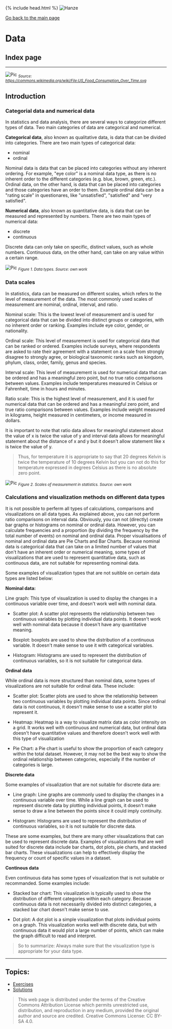 {% include head.html %}
![Hanze](../hanze/hanze.png)

[Go back to the main page](../index.md)


# Data

## Index page

---

![Pic](./impression/impression.png)
*<sub>Source: https://commons.wikimedia.org/wiki/File:US_Food_Consumption_Over_Time.svg</sub>*

## Introduction

### Categorial data and numerical data

In statistics and data analysis, there are several ways to categorize different types of data. Two main categories of data are categorical and numerical.

**Categorical data**, also known as qualitative data, is data that can be divided into categories. There are two main types of categorical data: 
- nominal
- ordinal 

Nominal data is data that can be placed into categories without any inherent ordering. For example, "eye color" is a nominal data type, as there is no inherent order to the different categories (e.g. blue, brown, green, etc.).  
Ordinal data, on the other hand, is data that can be placed into categories and those categories have an order to them. Example ordinal data can be a "rating scale" in questionares, like "unsatisfied", "satisfied" and "very satisfied". 

**Numerical data**, also known as quantitative data, is data that can be measured and represented by numbers. There are two main types of numerical data: 
- discrete
- continuous

Discrete data can only take on specific, distinct values, such as whole numbers. Continuous data, on the other hand, can take on any value within a certain range.

![Pic](./fig/fig1.svg)
*<sub>Figure 1. Data types. Source: own work</sub>*

### Data scales

In statistics, data can be measured on different scales, which refers to the level of measurement of the data. The most commonly used scales of measurement are nominal, ordinal, interval, and ratio.

Nominal scale: This is the lowest level of measurement and is used for categorical data that can be divided into distinct groups or categories, with no inherent order or ranking. Examples include eye color, gender, or nationality.

Ordinal scale: This level of measurement is used for categorical data that can be ranked or ordered. Examples include surveys, where respondents are asked to rate their agreement with a statement on a scale from strongly disagree to strongly agree, or biological taxonomic ranks such as kingdom, phylum, class, order, family, genus and species.

Interval scale: This level of measurement is used for numerical data that can be ordered and has a meaningful zero point, but no true ratio comparisons between values. Examples include temperatures measured in Celsius or Fahrenheit, time in hours and minutes.

Ratio scale: This is the highest level of measurement, and it is used for numerical data that can be ordered and has a meaningful zero point, and true ratio comparisons between values. Examples include weight measured in kilograms, height measured in centimeters, or income measured in dollars.

It is important to note that ratio data allows for meaningful statement about the value of x is twice the value of y and interval data allows for meaningful statement about the distance of x and y but it doesn't allow statement like x is twice the value of y.

>Thus, for temperature it is appropriate to say that 20 degrees Kelvin is twice the temperature of 10 degrees Kelvin but you can not do this for temperature expressed in degrees Celsius as there is no absolute zero point.

![Pic](./fig/fig2.svg)
*<sub>Figure 2. Scales of measurement in statistics. Source: own work</sub>*


### Calculations and visualization methods on different data types

It is not possible to perferm all types of calculations, comparisons and visualizations on all data types. As explained above, you can not perform ratio comparisons on interval data. Obviously, you can not (directly) create bar graphs or histograms on nominal or ordinal data. However, you can calculate frequencies and a proportion (by dividing the frequency by the total number of events) on nominal and ordinal data. Proper visualisations of nominal and ordinal data are Pie Charts and Bar Charts. Because nominal data is categorical data that can take on a limited number of values that don't have an inherent order or numerical meaning, some types of visualizations that are used to represent quantitative data, such as continuous data, are not suitable for representing nominal data. 

Some examples of visualization types that are not suitible on certain data types are listed below:

**Nominal data:**

Line graph: This type of visualization is used to display the changes in a continuous variable over time, and doesn't work well with nominal data.

- Scatter plot: A scatter plot represents the relationship between two continuous variables by plotting individual data points. It doesn't work well with nominal data because it doesn't have any quantitative meaning.

- Boxplot: boxplots are used to show the distribution of a continuous variable. It doesn't make sense to use it with categorical variables.

- Histogram: Histograms are used to represent the distribution of continuous variables, so it is not suitable for categorical data.

**Ordinal data**

While ordinal data is more structured than nominal data, some types of visualizations are not suitable for ordinal data. These include:

- Scatter plot: Scatter plots are used to show the relationship between two continuous variables by plotting individual data points. Since ordinal data is not continuous, it doesn't make sense to use a scatter plot to represent it.

- Heatmap: Heatmap is a way to visualize matrix data as color intensity on a grid. It works well with continuous and numerical data, but ordinal data doesn't have quantitative values and therefore doesn't work well with this type of visualization

- Pie Chart: a Pie chart is useful to show the proportion of each category within the total dataset. However, it may not be the best way to show the ordinal relationship between categories, especially if the number of categories is large.

**Discrete data**

Some examples of visualization that are not suitable for discrete data are:

- Line graph: Line graphs are commonly used to display the changes in a continuous variable over time. While a line graph can be used to represent discrete data by plotting individual points, it doesn't make sense to draw a line between the points since it could imply continuity. 

- Histogram: Histograms are used to represent the distribution of continuous variables, so it is not suitable for discrete data. 

These are some examples, but there are many other visualizations that can be used to represent discrete data. Examples of visualizations that are well suited for discrete data include bar charts, dot plots, pie charts, and stacked bar charts. These visualizations can help to effectively display the frequency or count of specific values in a dataset.

**Continous data**

Even continuous data has some types of visualization that is not suitable or recommanded. Some examples include:

- Stacked bar chart: This visualization is typically used to show the distribution of different categories within each category. Because continuous data is not necessarily divided into distinct categories, a stacked bar chart doesn't make sense to use.  

- Dot plot: A dot plot is a simple visualization that plots individual points on a graph. This visualization works well with discrete data, but with continuous data it would plot a large number of points, which can make the graph difficult to read and interpret.  


>So to summarize: Always make sure that the visualization type is appropriate for your data type.


---


## Topics:


- [Exercises](./data_02_data_excersises.md)
- [Solutions](./data_02_data_solutions.md)


>This web page is distributed under the terms of the Creative Commons Attribution License which permits unrestricted use, distribution, and reproduction in any medium, provided the original author and source are credited.
>Creative Commons License: CC BY-SA 4.0.

